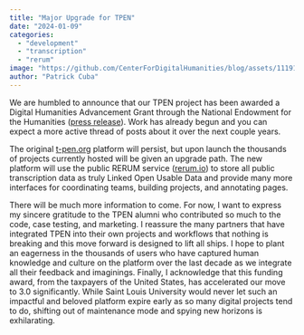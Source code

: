 ```yaml
---
title: "Major Upgrade for TPEN"
date: "2024-01-09"
categories: 
  - "development"
  - "transcription"
  - "rerum"
image: "https://github.com/CenterForDigitalHumanities/blog/assets/1119165/174f0db0-a677-4fad-aa48-f3584f583f4a"
author: "Patrick Cuba"
---
```


We are humbled to announce that our TPEN project has been awarded a Digital Humanities Advancement Grant 
through the National Endowment for the Humanities ([press release](https://www.slu.edu/news/2024/january/neh-grant-tpen.php)). Work has already begun and you can expect a more active thread of posts about it over the next couple years.

The original [t-pen.org](https://t-pen.org) platform will persist, but upon launch the thousands 
of projects currently hosted will be given an upgrade path. The new platform will use the public RERUM service ([rerum.io](https://rerum.io)) to store all public transcription data as truly Linked Open Usable Data and provide many more interfaces for coordinating teams, building projects, and annotating pages.

There will be much more information to come. For now, I want to express my sincere gratitude to the TPEN alumni who contributed so much to the code, case testing, and marketing. I reassure the many partners that have integrated TPEN into their own projects and workflows that nothing is breaking and this move forward is designed to lift all ships. I hope to plant an eagerness in the thousands of users who have captured human knowledge and culture on the platform over the last decade as we integrate all their feedback and imaginings. Finally, I acknowledge that this funding award, from the taxpayers of the United States, has accelerated our move to 3.0 significantly. While Saint Louis University would never let such an impactful and beloved platform expire early as so many digital projects tend to do, shifting out of maintenance mode and spying new horizons is exhilarating.
